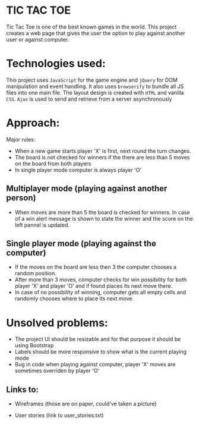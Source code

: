# TIC TAC TOE

Tic Tac Toe is one of the best known games in the world. This project creates a web page that gives the user the option to play against another user or against computer.

# Technologies used:
This project uses `JavaScript` for the game engine and `jQuery` for DOM manipulation and event handling. It also uses `browserify` to bundle all JS files into one main file. The layout design is created with `HTML` and vanilla `CSS`. `Ajax` is used to send and retrieve from a server asynchronously

# Approach:
Major rules:
- When a new game starts player 'X' is first, next round the turn changes.
- The board is not checked for winners if the there are less than 5 moves on the board from both players
- In single player mode computer is always player 'O'

## Multiplayer mode (playing against another person)
- When moves are more than 5 the board is checked for winners. In case of a win alert message is shown to state the winner and the score on the left pannel is updated.

## Single player mode (playing against the computer)
 - If the moves on the board are less then 3 the computer chooses a random position.
 - After more than 3 moves, computer checks for win possibility for both player 'X' and player 'O' and if found places its next move there.
 - In case of no possibility of winning, computer gets all empty cells and randomly chooses where to place its next move.

# Unsolved problems:
- The project UI should be resizable and for that purpose it should be using Bootstrap
- Labels should be more responsive to show what is the current playing mode
- Bug in code when playing against computer, player 'X' moves are sometimes overriden by player 'O'

## Links to:

- Wireframes
(those are on paper, could've taken a picture)

- User stories
(link to user_stories.txt)
